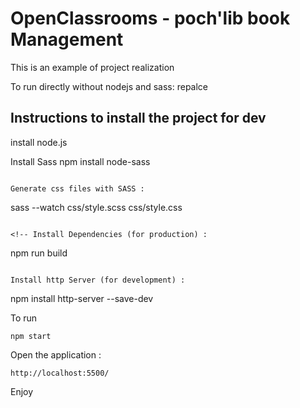 # OpenClassrooms - poch'lib book Management

This is an example of project realization

To run directly without nodejs and  sass:
repalce
## Instructions to install the project for dev

install node.js

Install Sass
npm install node-sass
```

Generate css files with SASS :
```
sass --watch css/style.scss css/style.css
```

<!-- Install Dependencies (for production) : 
```
npm run build
``` -->

Install http Server (for development) :
```
npm install http-server --save-dev

To run
```
npm start
```

Open the application :
```
http://localhost:5500/
```

Enjoy 
